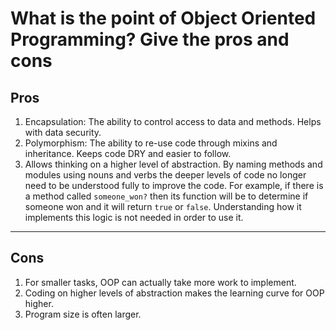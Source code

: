 # What is the point of Object Oriented Programming? Give the pros and cons

## Pros
1. Encapsulation: The ability to control access to data and methods. Helps with data security.
2. Polymorphism: The ability to re-use code through mixins and inheritance. Keeps code DRY and easier to follow.
3. Allows thinking on a higher level of abstraction. By naming methods and modules using nouns and verbs the deeper levels of code no longer need to be understood fully to improve the code. For example, if there is a method called `someone_won?` then its function will be to determine if someone won and it will return `true` or `false`. Understanding how it implements this logic is not needed in order to use it.

***

## Cons
1. For smaller tasks, OOP can actually take more work to implement.
2. Coding on higher levels of abstraction makes the learning curve for OOP higher.
3. Program size is often larger.
